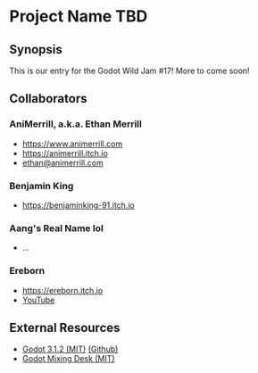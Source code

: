 # Project Name TBD

## Synopsis

This is our entry for the Godot Wild Jam #17! More to come soon!

## Collaborators

### AniMerrill, a.k.a. Ethan Merrill

* https://www.animerrill.com
* https://animerrill.itch.io
* ethan@animerrill.com

### Benjamin King

* https://benjaminking-91.itch.io

### Aang's Real Name lol

* ...

### Ereborn

* https://ereborn.itch.io
* [YouTube](https://www.youtube.com/channel/UCnMgmSbZaoT5KPVanu11vnQ) 

## External Resources

* [Godot 3.1.2 (MIT)](https://downloads.tuxfamily.org/godotengine/3.1.2/) [(Github)](https://github.com/godotengine/godot/tree/3.1)
* [Godot Mixing Desk (MIT)](https://github.com/kyzfrintin/Godot-Mixing-Desk)
